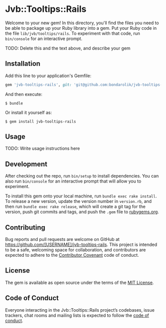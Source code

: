 # Jvb::Tooltips::Rails

Welcome to your new gem! In this directory, you'll find the files you need to be able to package up your Ruby library into a gem. Put your Ruby code in the file `lib/jvb/tooltips/rails`. To experiment with that code, run `bin/console` for an interactive prompt.

TODO: Delete this and the text above, and describe your gem

## Installation

Add this line to your application's Gemfile:

```ruby
gem 'jvb-tooltips-rails', git: 'git@github.com:bondarolik/jvb-tooltips-rails.git'
```

And then execute:

    $ bundle

Or install it yourself as:

    $ gem install jvb-tooltips-rails

## Usage

TODO: Write usage instructions here

## Development

After checking out the repo, run `bin/setup` to install dependencies. You can also run `bin/console` for an interactive prompt that will allow you to experiment.

To install this gem onto your local machine, run `bundle exec rake install`. To release a new version, update the version number in `version.rb`, and then run `bundle exec rake release`, which will create a git tag for the version, push git commits and tags, and push the `.gem` file to [rubygems.org](https://rubygems.org).

## Contributing

Bug reports and pull requests are welcome on GitHub at https://github.com/[USERNAME]/jvb-tooltips-rails. This project is intended to be a safe, welcoming space for collaboration, and contributors are expected to adhere to the [Contributor Covenant](http://contributor-covenant.org) code of conduct.

## License

The gem is available as open source under the terms of the [MIT License](http://opensource.org/licenses/MIT).

## Code of Conduct

Everyone interacting in the Jvb::Tooltips::Rails project’s codebases, issue trackers, chat rooms and mailing lists is expected to follow the [code of conduct](https://github.com/[USERNAME]/jvb-tooltips-rails/blob/master/CODE_OF_CONDUCT.md).
